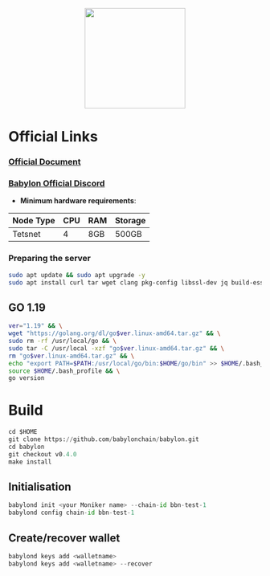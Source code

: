 <p style="font-size:14px" align="right">


<p align="center">
 <img height="200" height="auto" src="https://i.postimg.cc/fRDpg1cX/Babylon.jpg">


# Official Links
### [Official Document](https://docs.babylonchain.io/docs/installation)
### [Babylon Official Discord](https://discord.gg/babylonchain)

- **Minimum hardware requirements**:

| Node Type |CPU | RAM  | Storage  | 
|-----------|----|------|----------|
| Tetsnet   |   4|  8GB | 500GB    |

 ### Preparing the server

```bash
sudo apt update && sudo apt upgrade -y
sudo apt install curl tar wget clang pkg-config libssl-dev jq build-essential bsdmainutils git make ncdu gcc git jq chrony liblz4-tool -y
```
## GO 1.19

```bash
ver="1.19" && \
wget "https://golang.org/dl/go$ver.linux-amd64.tar.gz" && \
sudo rm -rf /usr/local/go && \
sudo tar -C /usr/local -xzf "go$ver.linux-amd64.tar.gz" && \
rm "go$ver.linux-amd64.tar.gz" && \
echo "export PATH=$PATH:/usr/local/go/bin:$HOME/go/bin" >> $HOME/.bash_profile && \
source $HOME/.bash_profile && \
go version
```
# Build 
```python
cd $HOME
git clone https://github.com/babylonchain/babylon.git
cd babylon
git checkout v0.4.0
make install
```
  ## Initialisation
```python
babylond init <your Moniker name> --chain-id bbn-test-1
babylond config chain-id bbn-test-1
``` 
## Create/recover wallet
```python
babylond keys add <walletname>
babylond keys add <walletname> --recover
```
 
